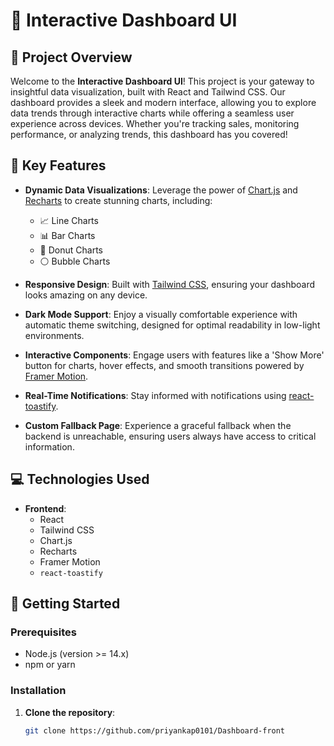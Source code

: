 # 🚀 Interactive Dashboard UI

## 🎉 Project Overview
Welcome to the **Interactive Dashboard UI**! This project is your gateway to insightful data visualization, built with React and Tailwind CSS. Our dashboard provides a sleek and modern interface, allowing you to explore data trends through interactive charts while offering a seamless user experience across devices. Whether you're tracking sales, monitoring performance, or analyzing trends, this dashboard has you covered!

## 🌟 Key Features
- **Dynamic Data Visualizations**: Leverage the power of [Chart.js](https://www.chartjs.org/) and [Recharts](https://recharts.org/en-US/) to create stunning charts, including:
  - 📈 Line Charts
  - 📊 Bar Charts
  - 🍩 Donut Charts
  - ⚪ Bubble Charts

- **Responsive Design**: Built with [Tailwind CSS](https://tailwindcss.com/), ensuring your dashboard looks amazing on any device.

- **Dark Mode Support**: Enjoy a visually comfortable experience with automatic theme switching, designed for optimal readability in low-light environments.

- **Interactive Components**: Engage users with features like a 'Show More' button for charts, hover effects, and smooth transitions powered by [Framer Motion](https://www.framer.com/motion/).

- **Real-Time Notifications**: Stay informed with notifications using [react-toastify](https://github.com/fkhadra/react-toastify).

- **Custom Fallback Page**: Experience a graceful fallback when the backend is unreachable, ensuring users always have access to critical information.

## 💻 Technologies Used
- **Frontend**: 
  - React
  - Tailwind CSS
  - Chart.js
  - Recharts
  - Framer Motion
  - `react-toastify`

## 🚀 Getting Started

### Prerequisites
- Node.js (version >= 14.x)
- npm or yarn

### Installation
1. **Clone the repository**:
   ```bash
   git clone https://github.com/priyankap0101/Dashboard-front
